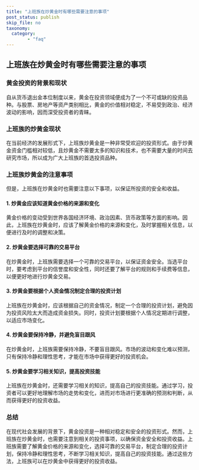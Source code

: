 ```yaml
---
title: "上班族在炒黄金时有哪些需要注意的事项"
post_status: publish
skip_file: no
taxonomy:
  category:
        - "faq"
---
```


## 上班族在炒黄金时有哪些需要注意的事项

### 黄金投资的背景和现状

自从货币退出金本位制度以来，黄金在投资领域便成为了一个不可或缺的投资品种。与股票、房地产等资产类别相比，黄金的价值相对稳定，不易受到政治、经济波动的影响，因而深受投资者的青睐。

### 上班族的炒黄金现状

在当前经济的发展形式下，上班族炒黄金是一种非常受欢迎的投资形式。由于炒黄金资金门槛相对较低，且炒黄金不需要太多的知识和技术，也不需要大量的时间去研究市场，所以成为广大上班族的首选投资品种。

### 上班族炒黄金的注意事项

但是，上班族在炒黄金时也需要注意以下事项，以保证所投资的安全和收益。

#### 1\. 炒黄金应该知道黄金价格的来源和变化

黄金价格的变动受到世界各国经济环境、政治因素、货币政策等方面的影响。因此，上班族在炒黄金时，应该了解黄金价格的来源和变化，及时掌握相关信息，以便进行及时的调整和决策。

#### 2\. 炒黄金要选择可靠的交易平台

在炒黄金时，上班族需要选择一个可靠的交易平台，以保证资金安全。当选平台时，要考虑到平台的信誉度和安全性，同时还要了解平台的规则和手续费等信息，以便更好地进行炒黄金交易。

#### 3\. 炒黄金要根据个人资金情况制定合理的投资计划

上班族在炒黄金时，应该根据自己的资金情况，制定一个合理的投资计划，避免因为投资风险太大而造成资金损失。同时，投资计划要根据个人情况定期进行调整，以适应市场变化。

#### 4\. 炒黄金要保持冷静，并避免盲目跟风

在炒黄金时，上班族需要保持冷静，不要盲目跟风。市场的波动和变化难以预测，只有保持冷静和理性思考，才能在市场中获得更好的投资机会。

#### 5\. 炒黄金要学习相关知识，提高投资技能

上班族在炒黄金时，还需要学习相关的知识，提高自己的投资技能。通过学习，投资者可以更好地理解市场的走势和变化，进而对市场进行更准确的预测和判断，从而获得更好的投资收益。

### 总结

在现代社会发展的背景下，黄金投资是一种相对稳定和安全的投资形式。然而，上班族在炒黄金时，也需要注意到相关的投资事项，以确保资金安全和投资收益。上班族需要了解黄金价格的来源和变化，选择可靠的交易平台，制定合理的投资计划，保持冷静和理性思考，不断学习相关知识，提高自己的投资技能。通过这些方法，上班族可以在炒黄金中获得更好的投资收益。
